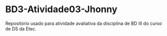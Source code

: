 # BD3-Atividade03-Jhonny
Repositório usado para atividade avaliativa da disciplina de BD III do curso de DS da Etec.
